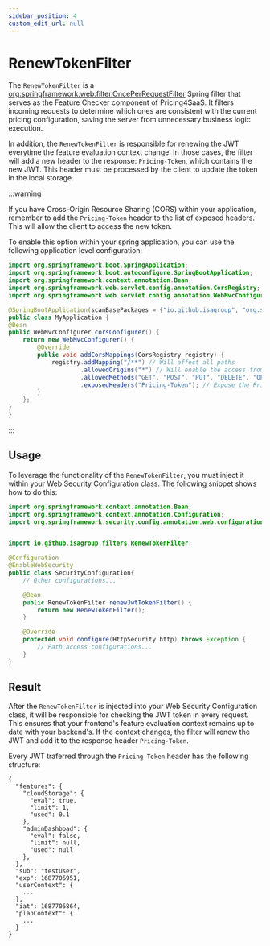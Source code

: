 ```yaml
---
sidebar_position: 4
custom_edit_url: null
---
```


# RenewTokenFilter

The `RenewTokenFilter` is a [org.springframework.web.filter.OncePerRequestFilter](https://docs.spring.io/spring-framework/docs/current/javadoc-api/org/springframework/web/filter/OncePerRequestFilter.html) Spring filter that serves as the Feature Checker component of Pricing4SaaS. It filters incoming requests to determine which ones are consistent with the current pricing configuration, saving the server from unnecessary business logic execution.

In addition, the `RenewTokenFilter` is responsible for renewing the JWT everytime the feature evaluation context change. In those cases, the filter will add a new header to the response: `Pricing-Token`, which contains the new JWT. This header must be processed by the client to update the token in the local storage.

:::warning

If you have Cross-Origin Resource Sharing (CORS) within your application, remember to add the `Pricing-Token` header to the list of exposed headers. This will allow the client to access the new token.

To enable this option within your spring application, you can use the following application level configuration:

```java
import org.springframework.boot.SpringApplication;
import org.springframework.boot.autoconfigure.SpringBootApplication;
import org.springframework.context.annotation.Bean;
import org.springframework.web.servlet.config.annotation.CorsRegistry;
import org.springframework.web.servlet.config.annotation.WebMvcConfigurer;

@SpringBootApplication(scanBasePackages = {"io.github.isagroup", "org.springframework.samples.myapplication"})
public class MyApplication {
@Bean
public WebMvcConfigurer corsConfigurer() {
    return new WebMvcConfigurer() {
        @Override
        public void addCorsMappings(CorsRegistry registry) {
            registry.addMapping("/**") // Will affect all paths
                    .allowedOrigins("*") // Will enable the access from any origin
                    .allowedMethods("GET", "POST", "PUT", "DELETE", "OPTIONS") // Methods to be allowed
                    .exposedHeaders("Pricing-Token"); // Expose the Pricing-Token header
        }
    };
}
}

```
:::

## Usage

To leverage the functionality of the `RenewTokenFilter`, you must inject it within your Web Security Configuration class. The following snippet shows how to do this:

```java
import org.springframework.context.annotation.Bean;
import org.springframework.context.annotation.Configuration;
import org.springframework.security.config.annotation.web.configuration.EnableWebSecurity;


import io.github.isagroup.filters.RenewTokenFilter;

@Configuration
@EnableWebSecurity
public class SecurityConfiguration{
    // Other configurations...

    @Bean
	public RenewTokenFilter renewJwtTokenFilter() {
		return new RenewTokenFilter();
	}

    @Override
	protected void configure(HttpSecurity http) throws Exception {
        // Path access configurations...
    }
}
```

## Result

After the `RenewTokenFilter` is injected into your Web Security Configuration class, it will be responsible for checking the JWT token in every request. This ensures that your frontend's feature evaluation context remains up to date with your backend's. If the context changes, the filter will renew the JWT and add it to the response header `Pricing-Token`.

Every JWT traferred through the `Pricing-Token` header has the following structure:

```
{
  "features": {
    "cloudStorage": {
      "eval": true,
      "limit": 1,
      "used": 0.1
    },
    "adminDashboad": {
      "eval": false,
      "limit": null,
      "used": null
    },
  },
  "sub": "testUser",
  "exp": 1687705951,
  "userContext": {
    ...
  },
  "iat": 1687705864,
  "planContext": {
    ...
  }
}
```